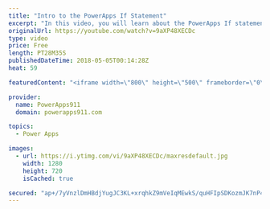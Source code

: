 ```yaml
---
title: "Intro to the PowerApps If Statement"
excerpt: "In this video, you will learn about the PowerApps If statement. The If function is the cornerstone of all apps so the more you know the better. We cover the basics of If logic, how to use the function, and cover PowerApps If multiple conditions. Fun stuff."
originalUrl: https://youtube.com/watch?v=9aXP48XECDc
type: video
price: Free
length: PT28M35S
publishedDateTime: 2018-05-05T00:14:28Z
heat: 59

featuredContent: "<iframe width=\"800\" height=\"500\" frameborder=\"0\" src=\"https://www.youtube.com/embed/9aXP48XECDc\" allow=\"accelerometer; autoplay; encrypted-media; gyroscope; picture-in-picture\" allowfullscreen></iframe>"

provider:
  name: PowerApps911
  domain: powerapps911.com

topics:
  - Power Apps

images:
  - url: https://i.ytimg.com/vi/9aXP48XECDc/maxresdefault.jpg
    width: 1280
    height: 720
    isCached: true

secured: "ap+/7yVnzlDmHBdjYugJC3KL+xrqhkZ9mVeIqMEwkS/quHFIpSDKozmJK7nP4oMenenlFEXXYJ8NkThZ/ZUnmmRvuHbx0RhOCe5d4eBAuYfO1d0oIhCB64RHPMpVS8k9uxJ660m1k7p7SoCLZxpwePM2wUK+1VNyDpK42NjZfzRNKZvR5glaP6zb48wq5Jy7wuTNuZBMcGjd1AMAnZB+0z+hjqRVK1Spr/ULbF4mp8/10FRGSPOuvWTjZCyQQMHLahv+unpxbFx3mOBYvKf/BNNHoI0flsgTlXWHbRghHw8WKqhGDKdLbPnNJIURi6FMurxUAmEaVKiO0b6uWwgvVpT1D4EiNAvQwVmObuur4Yy14F5kK211ScvHbY4jXNKabA01LHkfQwaAh6NY2piEsFtEyxkqL9tUMIRQcS/qBfY=;8usMwy2hzfuLdQi/+U+Olg=="
---
```


